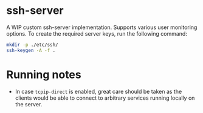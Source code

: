 # ssh-server

A WIP custom ssh-server implementation. Supports various user monitoring options.
To create the required server keys, run the following command:
```bash
mkdir -p ./etc/ssh/
ssh-keygen -A -f .
```

# Running notes

- In case `tcpip-direct` is enabled, great care should be taken as the clients would
be able to connect to arbitrary services running locally on the server.
